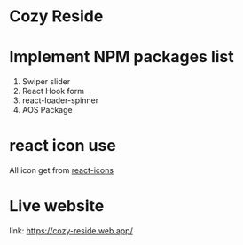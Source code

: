 # Cozy Reside

# Implement NPM packages list
1. Swiper slider
2. React Hook form
3. react-loader-spinner 
4. AOS Package

# react icon use
All icon get from <a href ="https://react-icons.github.io/react-icons/">react-icons</a>

# Live website 
link: https://cozy-reside.web.app/